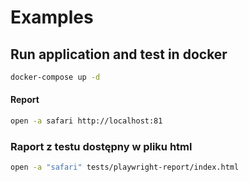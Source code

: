 # Examples

## Run application and test in docker

```sh
docker-compose up -d
```

#### Report

```sh
open -a safari http://localhost:81
```

### Raport z testu dostępny w pliku html

```sh
open -a "safari" tests/playwright-report/index.html
```
